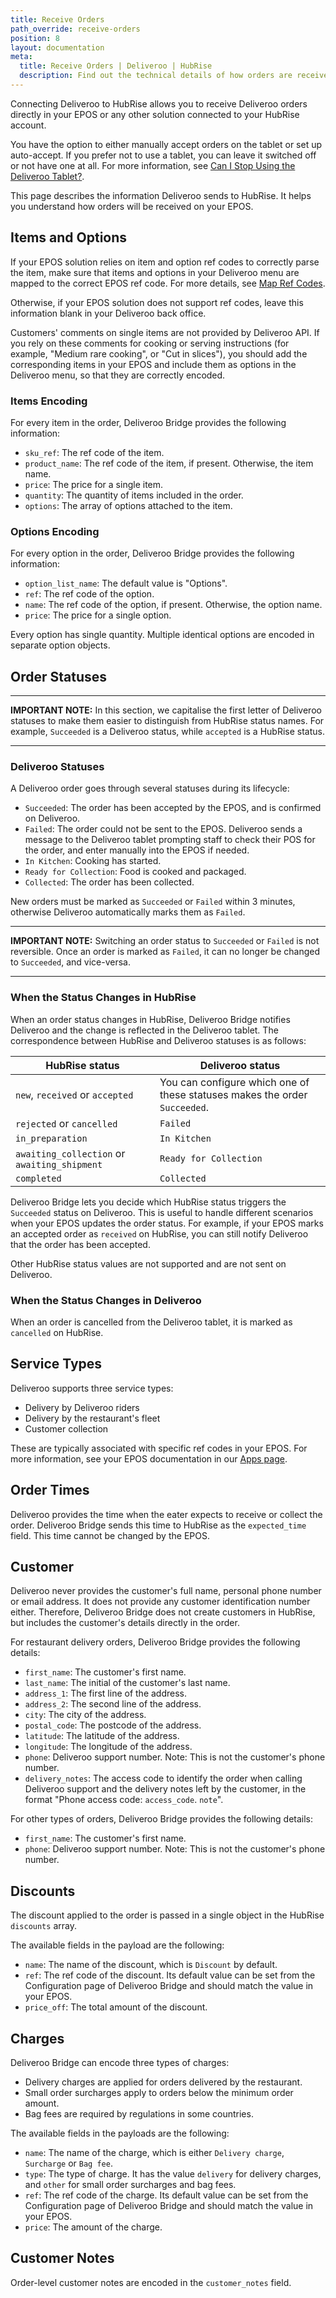 ```yaml
---
title: Receive Orders
path_override: receive-orders
position: 8
layout: documentation
meta:
  title: Receive Orders | Deliveroo | HubRise
  description: Find out the technical details of how orders are received from Deliveroo into HubRise, which fields are passed and which are not.
---
```


Connecting Deliveroo to HubRise allows you to receive Deliveroo orders directly in your EPOS or any other solution connected to your HubRise account.

You have the option to either manually accept orders on the tablet or set up auto-accept. If you prefer not to use a tablet, you can leave it switched off or not have one at all. For more information, see [Can I Stop Using the Deliveroo Tablet?](/apps/deliveroo/faqs/deliveroo-tabletless).

This page describes the information Deliveroo sends to HubRise. It helps you understand how orders will be received on your EPOS.

## Items and Options

If your EPOS solution relies on item and option ref codes to correctly parse the item, make sure that items and options in your Deliveroo menu are mapped to the correct EPOS ref code. For more details, see [Map Ref Codes](/apps/deliveroo/map-ref-codes).

Otherwise, if your EPOS solution does not support ref codes, leave this information blank in your Deliveroo back office.

Customers' comments on single items are not provided by Deliveroo API. If you rely on these comments for cooking or serving instructions (for example, "Medium rare cooking", or "Cut in slices"), you should add the corresponding items in your EPOS and include them as options in the Deliveroo menu, so that they are correctly encoded.

### Items Encoding

For every item in the order, Deliveroo Bridge provides the following information:

- `sku_ref`: The ref code of the item.
- `product_name`: The ref code of the item, if present. Otherwise, the item name.
- `price`: The price for a single item.
- `quantity`: The quantity of items included in the order.
- `options`: The array of options attached to the item.

### Options Encoding

For every option in the order, Deliveroo Bridge provides the following information:

- `option_list_name`: The default value is "Options".
- `ref`: The ref code of the option.
- `name`: The ref code of the option, if present. Otherwise, the option name.
- `price`: The price for a single option.

Every option has single quantity. Multiple identical options are encoded in separate option objects.

## Order Statuses

---

**IMPORTANT NOTE:** In this section, we capitalise the first letter of Deliveroo statuses to make them easier to distinguish from HubRise status names. For example, `Succeeded` is a Deliveroo status, while `accepted` is a HubRise status.

---

### Deliveroo Statuses

A Deliveroo order goes through several statuses during its lifecycle:

- `Succeeded`: The order has been accepted by the EPOS, and is confirmed on Deliveroo.
- `Failed`: The order could not be sent to the EPOS. Deliveroo sends a message to the Deliveroo tablet prompting staff to check their POS for the order, and enter manually into the EPOS if needed.
- `In Kitchen`: Cooking has started.
- `Ready for Collection`: Food is cooked and packaged.
- `Collected`: The order has been collected.

New orders must be marked as `Succeeded` or `Failed` within 3 minutes, otherwise Deliveroo automatically marks them as `Failed`.

---

**IMPORTANT NOTE:** Switching an order status to `Succeeded` or `Failed` is not reversible. Once an order is marked as `Failed`, it can no longer be changed to `Succeeded`, and vice-versa.

---

### When the Status Changes in HubRise

When an order status changes in HubRise, Deliveroo Bridge notifies Deliveroo and the change is reflected in the Deliveroo tablet. The correspondence between HubRise and Deliveroo statuses is as follows:

| HubRise status                               | Deliveroo status                                                           |
| -------------------------------------------- | -------------------------------------------------------------------------- |
| `new`, `received` or `accepted`              | You can configure which one of these statuses makes the order `Succeeded`. |
| `rejected` or `cancelled`                    | `Failed`                                                                   |
| `in_preparation`                             | `In Kitchen`                                                               |
| `awaiting_collection` or `awaiting_shipment` | `Ready for Collection`                                                     |
| `completed`                                  | `Collected`                                                                |

Deliveroo Bridge lets you decide which HubRise status triggers the `Succeeded` status on Deliveroo. This is useful to handle different scenarios when your EPOS updates the order status. For example, if your EPOS marks an accepted order as `received` on HubRise, you can still notify Deliveroo that the order has been accepted.

Other HubRise status values are not supported and are not sent on Deliveroo.

### When the Status Changes in Deliveroo

When an order is cancelled from the Deliveroo tablet, it is marked as `cancelled` on HubRise.

## Service Types

Deliveroo supports three service types:

- Delivery by Deliveroo riders
- Delivery by the restaurant's fleet
- Customer collection

These are typically associated with specific ref codes in your EPOS. For more information, see your EPOS documentation in our [Apps page](/apps).

## Order Times

Deliveroo provides the time when the eater expects to receive or collect the order. Deliveroo Bridge sends this time to HubRise as the `expected_time` field. This time cannot be changed by the EPOS.

## Customer

Deliveroo never provides the customer's full name, personal phone number or email address. It does not provide any customer identification number either. Therefore, Deliveroo Bridge does not create customers in HubRise, but includes the customer's details directly in the order.

For restaurant delivery orders, Deliveroo Bridge provides the following details:

- `first_name`: The customer's first name.
- `last_name`: The initial of the customer's last name.
- `address_1`: The first line of the address.
- `address_2`: The second line of the address.
- `city`: The city of the address.
- `postal_code`: The postcode of the address.
- `latitude`: The latitude of the address.
- `longitude`: The longitude of the address.
- `phone`: Deliveroo support number. Note: This is not the customer's phone number.
- `delivery_notes`: The access code to identify the order when calling Deliveroo support and the delivery notes left by the customer, in the format "Phone access code: `access_code`. `note`".

For other types of orders, Deliveroo Bridge provides the following details:

- `first_name`: The customer's first name.
- `phone`: Deliveroo support number. Note: This is not the customer's phone number.

## Discounts

The discount applied to the order is passed in a single object in the HubRise `discounts` array.

The available fields in the payload are the following:

- `name`: The name of the discount, which is `Discount` by default.
- `ref`: The ref code of the discount. Its default value can be set from the Configuration page of Deliveroo Bridge and should match the value in your EPOS.
- `price_off`: The total amount of the discount.

## Charges

Deliveroo Bridge can encode three types of charges:

- Delivery charges are applied for orders delivered by the restaurant.
- Small order surcharges apply to orders below the minimum order amount.
- Bag fees are required by regulations in some countries.

The available fields in the payloads are the following:

- `name`: The name of the charge, which is either `Delivery charge`, `Surcharge` or `Bag fee`.
- `type`: The type of charge. It has the value `delivery` for delivery charges, and `other` for small order surcharges and bag fees.
- `ref`: The ref code of the charge. Its default value can be set from the Configuration page of Deliveroo Bridge and should match the value in your EPOS.
- `price`: The amount of the charge.

## Customer Notes

Order-level customer notes are encoded in the `customer_notes` field.
